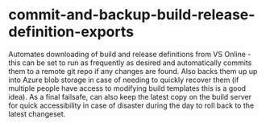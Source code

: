 # commit-and-backup-build-release-definition-exports
Automates downloading of build and release definitions from VS Online - this can be set to run as frequently as desired and automatically commits them to a remote git repo if any changes are found.  Also backs them up up into Azure blob storage in case of needing to quickly recover them (if multiple people have access to modifying build templates this is a good idea). As a final failsafe, can also keep the latest copy on the build server for quick accessibility in case of disaster during the day to roll back to the latest changeset.
